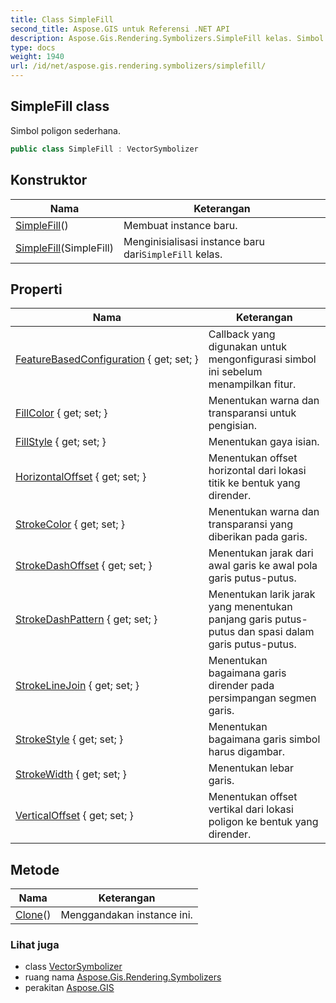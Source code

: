 ```yaml
---
title: Class SimpleFill
second_title: Aspose.GIS untuk Referensi .NET API
description: Aspose.Gis.Rendering.Symbolizers.SimpleFill kelas. Simbol poligon sederhana.
type: docs
weight: 1940
url: /id/net/aspose.gis.rendering.symbolizers/simplefill/
---
```

## SimpleFill class

Simbol poligon sederhana.

```csharp
public class SimpleFill : VectorSymbolizer
```

## Konstruktor

| Nama | Keterangan |
| --- | --- |
| [SimpleFill](simplefill/#constructor)() | Membuat instance baru. |
| [SimpleFill](simplefill/#constructor_1)(SimpleFill) | Menginisialisasi instance baru dari`SimpleFill` kelas. |

## Properti

| Nama | Keterangan |
| --- | --- |
| [FeatureBasedConfiguration](../../aspose.gis.rendering.symbolizers/simplefill/featurebasedconfiguration/) { get; set; } | Callback yang digunakan untuk mengonfigurasi simbol ini sebelum menampilkan fitur. |
| [FillColor](../../aspose.gis.rendering.symbolizers/simplefill/fillcolor/) { get; set; } | Menentukan warna dan transparansi untuk pengisian. |
| [FillStyle](../../aspose.gis.rendering.symbolizers/simplefill/fillstyle/) { get; set; } | Menentukan gaya isian. |
| [HorizontalOffset](../../aspose.gis.rendering.symbolizers/simplefill/horizontaloffset/) { get; set; } | Menentukan offset horizontal dari lokasi titik ke bentuk yang dirender. |
| [StrokeColor](../../aspose.gis.rendering.symbolizers/simplefill/strokecolor/) { get; set; } | Menentukan warna dan transparansi yang diberikan pada garis. |
| [StrokeDashOffset](../../aspose.gis.rendering.symbolizers/simplefill/strokedashoffset/) { get; set; } | Menentukan jarak dari awal garis ke awal pola garis putus-putus. |
| [StrokeDashPattern](../../aspose.gis.rendering.symbolizers/simplefill/strokedashpattern/) { get; set; } | Menentukan larik jarak yang menentukan panjang garis putus-putus dan spasi dalam garis putus-putus. |
| [StrokeLineJoin](../../aspose.gis.rendering.symbolizers/simplefill/strokelinejoin/) { get; set; } | Menentukan bagaimana garis dirender pada persimpangan segmen garis. |
| [StrokeStyle](../../aspose.gis.rendering.symbolizers/simplefill/strokestyle/) { get; set; } | Menentukan bagaimana garis simbol harus digambar. |
| [StrokeWidth](../../aspose.gis.rendering.symbolizers/simplefill/strokewidth/) { get; set; } | Menentukan lebar garis. |
| [VerticalOffset](../../aspose.gis.rendering.symbolizers/simplefill/verticaloffset/) { get; set; } | Menentukan offset vertikal dari lokasi poligon ke bentuk yang dirender. |

## Metode

| Nama | Keterangan |
| --- | --- |
| [Clone](../../aspose.gis.rendering.symbolizers/simplefill/clone/)() | Menggandakan instance ini. |

### Lihat juga

* class [VectorSymbolizer](../vectorsymbolizer/)
* ruang nama [Aspose.Gis.Rendering.Symbolizers](../../aspose.gis.rendering.symbolizers/)
* perakitan [Aspose.GIS](../../)



